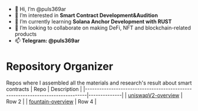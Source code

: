 - 👋 Hi, I’m @puls369ar
- 👀 I’m interested in **Smart Contract Development&Audition**
- 🌱 I’m currently learning **Solana Anchor Development with RUST**
- 💞️ I’m looking to collaborate on making DeFi, NFT and blockchain-related products
- 📫 **Telegram: @puls369ar**


<!---
puls369ar/puls369ar is a ✨ special ✨ repository because its `README.md` (this file) appears on your GitHub profile.
You can click the Preview link to take a look at your changes.
--->

# Repository Organizer

Repos where I assembled all the materials and research's result about smart contracts
| Repo     |                                                                       Description |
|-------------------------------------------------------------------------------|--------------|
| [uniswapV2-overview](https://github.com/puls369ar/uniswapV2-overview)         | Row 2        |
| [fountain-overview](https://github.com/puls369ar/fountain-solicy-overview)    | Row 4        |
